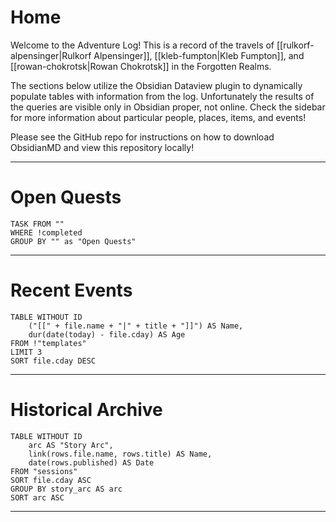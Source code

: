 # Home
Welcome to the Adventure Log! This is a record of the travels of [[rulkorf-alpensinger|Rulkorf Alpensinger]], [[kleb-fumpton|Kleb Fumpton]], and [[rowan-chokrotsk|Rowan Chokrotsk]] in the Forgotten Realms.

The sections below utilize the Obsidian Dataview plugin to dynamically populate tables with information from the log. Unfortunately the results of the queries are visible only in Obsidian proper, not online. Check the sidebar for more information about particular people, places, items, and events!

Please see the GitHub repo for instructions on how to download ObsidianMD and view this repository locally!

---
# Open Quests
```dataview
TASK FROM ""
WHERE !completed
GROUP BY "" as "Open Quests"
```
---
# Recent Events
```dataview
TABLE WITHOUT ID	
	("[[" + file.name + "|" + title + "]]") AS Name,
	dur(date(today) - file.cday) AS Age
FROM !"templates"
LIMIT 3
SORT file.cday DESC
```
---

# Historical Archive
```dataview
TABLE WITHOUT ID
	arc AS "Story Arc",
	link(rows.file.name, rows.title) AS Name,
	date(rows.published) AS Date
FROM "sessions"
SORT file.cday ASC
GROUP BY story_arc AS arc
SORT arc ASC
```
---